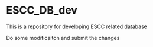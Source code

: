 # ESCC_DB_dev
This is a repository for developing ESCC related database

Do some modificaiton and submit the changes
